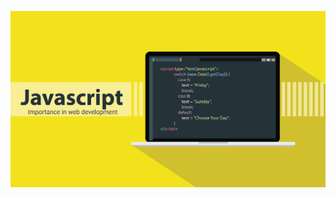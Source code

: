 ![alt text](https://github.com/HGSChandeepa/projects_with_sourcecode/blob/main/javascript/javascript.jpg?raw=true)
